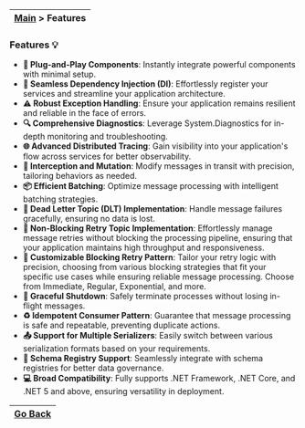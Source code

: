 | [Main](/README.md) > Features |
|-------------------------------|

### Features :bulb:

- **:electric_plug: Plug-and-Play Components**: Instantly integrate powerful components with minimal setup.
- **:link: Seamless Dependency Injection (DI)**: Effortlessly register your services and streamline your application architecture.
- **:warning: Robust Exception Handling**: Ensure your application remains resilient and reliable in the face of errors.
- **:mag: Comprehensive Diagnostics**: Leverage System.Diagnostics for in-depth monitoring and troubleshooting.
- **:globe_with_meridians: Advanced Distributed Tracing**: Gain visibility into your application's flow across services for better observability.
- **:dna: Interception and Mutation**: Modify messages in transit with precision, tailoring behaviors as needed.
- **:package: Efficient Batching**: Optimize message processing with intelligent batching strategies.
- **:envelope_with_arrow: Dead Letter Topic (DLT) Implementation**: Handle message failures gracefully, ensuring no data is lost.
- **:repeat: Non-Blocking Retry Topic Implementation**: Effortlessly manage message retries without blocking the processing pipeline, ensuring that your application maintains high throughput and responsiveness.
- **:repeat: Customizable Blocking Retry Pattern**: Tailor your retry logic with precision, choosing from various blocking strategies that fit your specific use cases while ensuring reliable message processing. Choose from Immediate, Regular, Exponential, and more.
- **:stop_sign: Graceful Shutdown**: Safely terminate processes without losing in-flight messages.
- **:recycle: Idempotent Consumer Pattern**: Guarantee that message processing is safe and repeatable, preventing duplicate actions.
- **:outbox_tray: Support for Multiple Serializers**: Easily switch between various serialization formats based on your requirements.
- **:scroll: Schema Registry Support**: Seamlessly integrate with schema registries for better data governance.
- **:computer: Broad Compatibility**: Fully supports .NET Framework, .NET Core, and .NET 5 and above, ensuring versatility in deployment.

| [Go Back](/README.md) |
|-----------------------| 